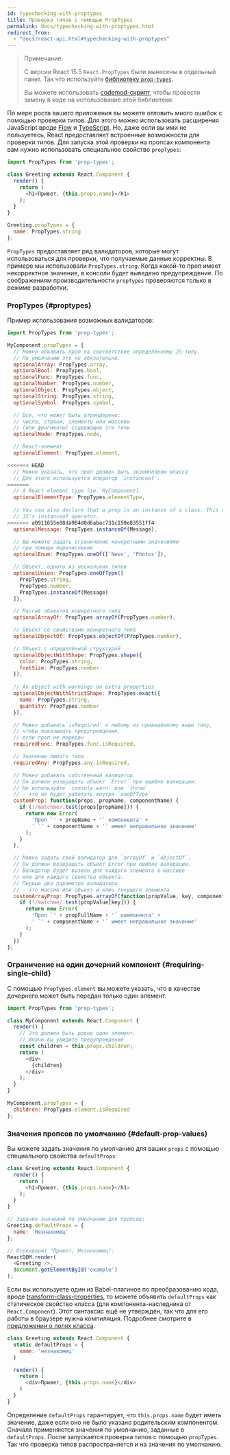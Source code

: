 ```yaml
---
id: typechecking-with-proptypes
title: Проверка типов с помощью PropTypes
permalink: docs/typechecking-with-proptypes.html
redirect_from:
  - "docs/react-api.html#typechecking-with-proptypes"
---
```


> Примечание:
>
> С версии React 15.5 `React.PropTypes` были вынесены в отдельный пакет. Так что используйте [библиотеку `prop-types`](https://www.npmjs.com/package/prop-types).
>
> Вы можете использовать [codemod-скрипт](/blog/2017/04/07/react-v15.5.0.html#migrating-from-reactproptypes), чтобы провести замену в коде на использование этой библиотеки.

По мере роста вашего приложения вы можете отловить много ошибок с помощью проверки типов. Для этого можно использовать расширения JavaScript вроде [Flow](https://flow.org/) и [TypeScript](https://www.typescriptlang.org/). Но, даже если вы ими не пользуетесь, React предоставляет встроенные возможности для проверки типов. Для запуска этой проверки на пропсах компонента вам нужно использовать специальное свойство `propTypes`:

```javascript
import PropTypes from 'prop-types';

class Greeting extends React.Component {
  render() {
    return (
      <h1>Привет, {this.props.name}</h1>
    );
  }
}

Greeting.propTypes = {
  name: PropTypes.string
};
```

`PropTypes` предоставляет ряд валидаторов, которые могут использоваться для проверки, что получаемые данные корректны. В примере мы использовали `PropTypes.string`. Когда какой-то проп имеет некорректное значение, в консоли будет выведено предупреждение. По соображениям производительности `propTypes` проверяются только в режиме разработки.

### PropTypes {#proptypes}

Пример использования возможных валидаторов:

```javascript
import PropTypes from 'prop-types';

MyComponent.propTypes = {
  // Можно объявить проп на соответствие определённому JS-типу.
  // По умолчанию это не обязательно.
  optionalArray: PropTypes.array,
  optionalBool: PropTypes.bool,
  optionalFunc: PropTypes.func,
  optionalNumber: PropTypes.number,
  optionalObject: PropTypes.object,
  optionalString: PropTypes.string,
  optionalSymbol: PropTypes.symbol,

  // Все, что может быть отрендерено:
  // числа, строки, элементы или массивы
  // (или фрагменты) содержащие эти типы
  optionalNode: PropTypes.node,

  // React-элемент
  optionalElement: PropTypes.element,

<<<<<<< HEAD
  // Можно указать, что проп должен быть экземпляром класса
  // Для этого используется оператор `instanceof`.
=======
  // A React element type (ie. MyComponent).
  optionalElementType: PropTypes.elementType,
  
  // You can also declare that a prop is an instance of a class. This uses
  // JS's instanceof operator.
>>>>>>> a0911655e08da904d0d6abac731c150e83551ff4
  optionalMessage: PropTypes.instanceOf(Message),

  // Вы можете задать ограничение конкретными значениями
  // при помощи перечисления
  optionalEnum: PropTypes.oneOf(['News', 'Photos']),

  // Объект, одного из нескольких типов
  optionalUnion: PropTypes.oneOfType([
    PropTypes.string,
    PropTypes.number,
    PropTypes.instanceOf(Message)
  ]),

  // Массив объектов конкретного типа
  optionalArrayOf: PropTypes.arrayOf(PropTypes.number),

  // Объект со свойствами конкретного типа
  optionalObjectOf: PropTypes.objectOf(PropTypes.number),

  // Объект с определённой структурой
  optionalObjectWithShape: PropTypes.shape({
    color: PropTypes.string,
    fontSize: PropTypes.number
  }),
  
  // An object with warnings on extra properties
  optionalObjectWithStrictShape: PropTypes.exact({
    name: PropTypes.string,
    quantity: PropTypes.number
  }),   

  // Можно добавить`isRequired` к любому из приведённому выше типу,
  // чтобы показывать предупреждение,
  // если проп не передан
  requiredFunc: PropTypes.func.isRequired,

  // Значение любого типа
  requiredAny: PropTypes.any.isRequired,

  // Можно добавить собственный валидатор.
  // Он должен возвращать объект `Error` при ошибке валидации.
  // Не используйте `console.warn` или `throw` 
  // - это не будет работать внутри `oneOfType`
  customProp: function(props, propName, componentName) {
    if (!/matchme/.test(props[propName])) {
      return new Error(
        'Проп `' + propName + '` компонента' +
        ' `' + componentName + '` имеет неправильное значение'
      );
    }
  },

  // Можно задать свой валидатор для `arrayOf` и `objectOf`.
  // Он должен возвращать объект Error при ошибке валидации.
  // Валидатор будет вызван для каждого элемента в массиве
  // или для каждого свойства объекта.
  // Первые два параметра валидатора 
  // - это массив или объект и ключ текущего элемента
  customArrayProp: PropTypes.arrayOf(function(propValue, key, componentName, location, propFullName) {
    if (!/matchme/.test(propValue[key])) {
      return new Error(
        'Проп `' + propFullName + '` компонента' +
        ' `' + componentName + '` имеет неправильное значение'
      );
    }
  })
};
```

### Ограничение на один дочерний компонент {#requiring-single-child}

С помощью `PropTypes.element` вы можете указать, что в качестве дочернего может быть передан только один элемент.

```javascript
import PropTypes from 'prop-types';

class MyComponent extends React.Component {
  render() {
    // Это должен быть ровно один элемент.
    // Иначе вы увидите предупреждение
    const children = this.props.children;
    return (
      <div>
        {children}
      </div>
    );
  }
}

MyComponent.propTypes = {
  children: PropTypes.element.isRequired
};
```

### Значения пропсов по умолчанию {#default-prop-values}

Вы можете задать значения по умолчанию для ваших `props` с помощью специального свойства `defaultProps`:

```javascript
class Greeting extends React.Component {
  render() {
    return (
      <h1>Привет, {this.props.name}</h1>
    );
  }
}

// Задание значений по умолчанию для пропсов:
Greeting.defaultProps = {
  name: 'Незнакомец'
};

// Отрендерит "Привет, Незнакомец":
ReactDOM.render(
  <Greeting />,
  document.getElementById('example')
);
```

Если вы используете один из Babel-плагинов по преобразованию кода, вроде [transform-class-properties](https://babeljs.io/docs/plugins/transform-class-properties/), то можете объявить `defaultProps` как статическое свойство класса (для компонента-наследника от `React.Component`). Этот синтаксис ещё не утверждён, так что для его работы в браузере нужна компиляция. Подробнее смотрите в [предложении о полях класса](https://github.com/tc39/proposal-class-fields).

```javascript
class Greeting extends React.Component {
  static defaultProps = {
    name: 'незнакомец'
  }

  render() {
    return (
      <div>Привет, {this.props.name}</div>
    )
  }
}
```

Определение `defaultProps` гарантирует, что `this.props.name` будет иметь значение, даже если оно не было указано родительским компонентом. Сначала применяются значения по умолчанию, заданные в `defaultProps`. После запускается проверка типов с помощью `propTypes`. Так что проверка типов распространяется и на значения по умолчанию.
